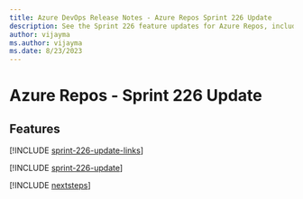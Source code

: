 ```yaml
---
title: Azure DevOps Release Notes - Azure Repos Sprint 226 Update
description: See the Sprint 226 feature updates for Azure Repos, including next steps.
author: vijayma
ms.author: vijayma
ms.date: 8/23/2023
---
```


# Azure Repos - Sprint 226 Update

## Features

[!INCLUDE [sprint-226-update-links](../includes/repos/sprint-226-update-links.md)]

[!INCLUDE [sprint-226-update](../includes/repos/sprint-226-update.md)]

[!INCLUDE [nextsteps](../includes/nextsteps.md)]
